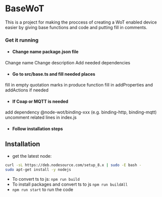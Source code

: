 # BaseWoT
This is a project for making the proccess of creating a WoT enabled device easier by giving base functions and code and putting fill in comments.

### Get it running
*   #### Change name package.json file
  Change name
  Change description
  Add needed dependencies
*   #### Go to src/base.ts and fill needed places
  fill in empty quotation marks in produce function
  fill in addProperties and addActions if needed
*   #### If Coap or MQTT is needed 
  add dependency @node-wot/binding-xxx (e.g. binding-http, binding-mqtt)
  uncomment related lines in index.js

*   #### Follow installation steps 

## Installation

- get the latest node: 
```bash
curl -sL https://deb.nodesource.com/setup_8.x | sudo -E bash -
sudo apt-get install -y nodejs
```
- To convert ts to js: `npm run build`
- To install packages and convert ts to js  `npm run buildAll`
- `npm run start` to run the code
